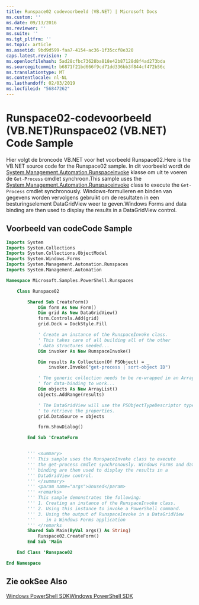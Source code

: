 ```yaml
---
title: Runspace02 codevoorbeeld (VB.NET) | Microsoft Docs
ms.custom: ''
ms.date: 09/13/2016
ms.reviewer: ''
ms.suite: ''
ms.tgt_pltfrm: ''
ms.topic: article
ms.assetid: 9bd9d599-faa7-4154-ac36-1f35ccf8e320
caps.latest.revision: 7
ms.openlocfilehash: 5ad28cfbc73628ba818e42b87128d8f4ad273bda
ms.sourcegitcommit: b6871f21bd666f9cd71dd336bb3f844cf472b56c
ms.translationtype: MT
ms.contentlocale: nl-NL
ms.lasthandoff: 02/03/2019
ms.locfileid: "56847262"
---
```

# <a name="runspace02-vbnet-code-sample"></a><span data-ttu-id="56bea-102">Runspace02-codevoorbeeld (VB.NET)</span><span class="sxs-lookup"><span data-stu-id="56bea-102">Runspace02 (VB.NET) Code Sample</span></span>

<span data-ttu-id="56bea-103">Hier volgt de broncode VB.NET voor het voorbeeld Runspace02.</span><span class="sxs-lookup"><span data-stu-id="56bea-103">Here is the VB.NET source code for the Runspace02 sample.</span></span> <span data-ttu-id="56bea-104">In dit voorbeeld wordt de [System.Management.Automation.Runspaceinvoke](/dotnet/api/System.Management.Automation.RunspaceInvoke) klasse om uit te voeren de `Get-Process` cmdlet synchroon.</span><span class="sxs-lookup"><span data-stu-id="56bea-104">This sample uses the [System.Management.Automation.Runspaceinvoke](/dotnet/api/System.Management.Automation.RunspaceInvoke) class to execute the `Get-Process` cmdlet synchronously.</span></span> <span data-ttu-id="56bea-105">Windows-formulieren en binden van gegevens worden vervolgens gebruikt om de resultaten in een besturingselement DataGridView weer te geven.</span><span class="sxs-lookup"><span data-stu-id="56bea-105">Windows Forms and data binding are then used to display the results in a DataGridView control.</span></span>

## <a name="code-sample"></a><span data-ttu-id="56bea-106">Voorbeeld van code</span><span class="sxs-lookup"><span data-stu-id="56bea-106">Code Sample</span></span>

```vb
Imports System
Imports System.Collections
Imports System.Collections.ObjectModel
Imports System.Windows.Forms
Imports System.Management.Automation.Runspaces
Imports System.Management.Automation

Namespace Microsoft.Samples.PowerShell.Runspaces

    Class Runspace02

        Shared Sub CreateForm()
            Dim form As New Form()
            Dim grid As New DataGridView()
            form.Controls.Add(grid)
            grid.Dock = DockStyle.Fill

            ' Create an instance of the RunspaceInvoke class.
            ' This takes care of all building all of the other
            ' data structures needed...
            Dim invoker As New RunspaceInvoke()

            Dim results As Collection(Of PSObject) = _
                invoker.Invoke("get-process | sort-object ID")

            ' The generic collection needs to be re-wrapped in an ArrayList
            ' for data-binding to work...
            Dim objects As New ArrayList()
            objects.AddRange(results)

            ' The DataGridView will use the PSObjectTypeDescriptor type
            ' to retrieve the properties.
            grid.DataSource = objects

            form.ShowDialog()

        End Sub 'CreateForm


        ''' <summary>
        ''' This sample uses the RunspaceInvoke class to execute
        ''' the get-process cmdlet synchronously. Windows Forms and data
        ''' binding are then used to display the results in a
        ''' DataGridView control.
        ''' </summary>
        ''' <param name="args">Unused</param>
        ''' <remarks>
        ''' This sample demonstrates the following:
        ''' 1. Creating an instance of the RunspaceInvoke class.
        ''' 2. Using this instance to invoke a PowerShell command.
        ''' 3. Using the output of RunspaceInvoke in a DataGridView
        '''    in a Windows Forms application
        ''' </remarks
        Shared Sub Main(ByVal args() As String)
            Runspace02.CreateForm()
        End Sub 'Main

    End Class 'Runspace02

End Namespace
```

<!-- TODO!!!: [!code-csharp[Runspace02.vb](../../powershell-sdk-samples/SDK-2.0/vb/Runspace02/Runspace02.vb#L09-L68 "Runspace02.vb")] -->

## <a name="see-also"></a><span data-ttu-id="56bea-107">Zie ook</span><span class="sxs-lookup"><span data-stu-id="56bea-107">See Also</span></span>

[<span data-ttu-id="56bea-108">Windows PowerShell SDK</span><span class="sxs-lookup"><span data-stu-id="56bea-108">Windows PowerShell SDK</span></span>](../windows-powershell-reference.md)